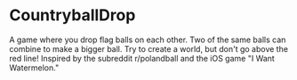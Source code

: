 # CountryballDrop

A game where you drop flag balls on each other. Two of the same balls can combine to make a bigger ball.
Try to create a world, but don't go above the red line!
Inspired by the subreddit r/polandball and the iOS game "I Want Watermelon."
